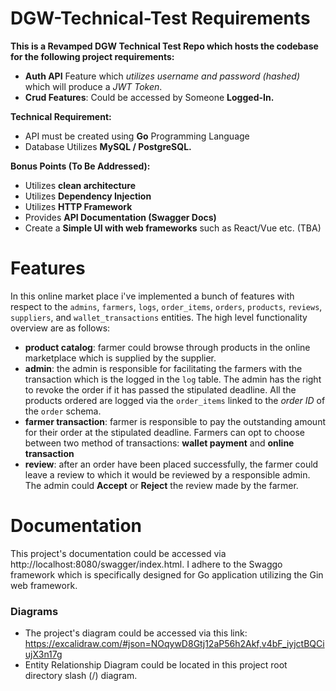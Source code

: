 # DGW-Technical-Test Requirements

**This is a Revamped DGW Technical Test Repo which hosts the codebase for the following project requirements:**
    
- **Auth API** Feature which *utilizes username and password (hashed)* which will produce a *JWT Token*.
- **Crud Features**: Could be accessed by Someone **Logged-In.**

**Technical Requirement:**
- API must be created using **Go** Programming Language
- Database Utilizes **MySQL / PostgreSQL.**

**Bonus Points (To Be Addressed):**
- Utilizes **clean architecture**
- Utilizes **Dependency Injection** 
- Utilizes **HTTP Framework**
- Provides **API Documentation (Swagger Docs)**
- Create a **Simple UI with web frameworks** such as React/Vue etc. (TBA)

# Features

In this online market place i've implemented a bunch of features with respect to the `admins`, `farmers`, `logs`, `order_items`, `orders`,
`products`, `reviews`, `suppliers`, and `wallet_transactions` entities. The high level functionality overview are as follows:
    
- **product catalog**: farmer could browse through products in the online marketplace which is supplied by the supplier.
- **admin**: the admin is responsible for facilitating the farmers with the transaction which is the logged in the `log` table. The admin has the right to revoke the order if it has passed the stipulated deadline. All the products ordered are logged via the `order_items` linked to the *order ID* of the `order` schema.
- **farmer transaction**: farmer is responsible to pay the outstanding amount for their order at the stipulated deadline. Farmers can opt to choose between two method of transactions: **wallet payment** and **online transaction**
- **review**: after an order have been placed successfully, the farmer could leave a review to which it would be reviewed by a responsible admin. The admin could **Accept** or **Reject** the review made by the farmer.

# Documentation

This project's documentation could be accessed via http://localhost:8080/swagger/index.html. I adhere to the Swaggo framework which is specifically designed for Go application utilizing the Gin web framework.

### Diagrams

- The project's diagram could be accessed via this link: https://excalidraw.com/#json=NOqywD8Gtj12aP56h2Akf,v4bF_iyjctBQCiujX3n17g
- Entity Relationship Diagram could be located in this project root directory slash (/) diagram.